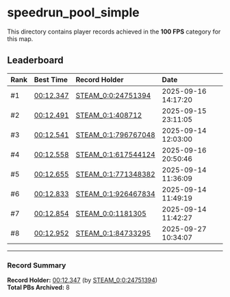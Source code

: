 # speedrun_pool_simple

This directory contains player records achieved in the **100 FPS** category for this map.

## Leaderboard

| Rank | Best Time | Record Holder | Date                |
| :--- | :-------- | :------------ | :------------------ |
| #1   | [00:12.347](./00012347_STEAM_0_0_24751394_20250916-141720.zip) | [STEAM_0:0:24751394](https://speedrun16.com/profile/STEAM_0:0:24751394)   | 2025-09-16 14:17:20 |
| #2   | [00:12.491](./00012491_STEAM_0_1_408712_20250915-231105.zip) | [STEAM_0:1:408712](https://speedrun16.com/profile/STEAM_0:1:408712)   | 2025-09-15 23:11:05 |
| #3   | [00:12.541](./00012541_STEAM_0_1_796767048_20250914-120300.zip) | [STEAM_0:1:796767048](https://speedrun16.com/profile/STEAM_0:1:796767048)   | 2025-09-14 12:03:00 |
| #4   | [00:12.558](./00012558_STEAM_0_1_617544124_20250916-205046.zip) | [STEAM_0:1:617544124](https://speedrun16.com/profile/STEAM_0:1:617544124)   | 2025-09-16 20:50:46 |
| #5   | [00:12.655](./00012655_STEAM_0_1_771348382_20250914-113609.zip) | [STEAM_0:1:771348382](https://speedrun16.com/profile/STEAM_0:1:771348382)   | 2025-09-14 11:36:09 |
| #6   | [00:12.833](./00012833_STEAM_0_1_926467834_20250914-114919.zip) | [STEAM_0:1:926467834](https://speedrun16.com/profile/STEAM_0:1:926467834)   | 2025-09-14 11:49:19 |
| #7   | [00:12.854](./00012854_STEAM_0_0_1181305_20250914-114227.zip) | [STEAM_0:0:1181305](https://speedrun16.com/profile/STEAM_0:0:1181305)   | 2025-09-14 11:42:27 |
| #8   | [00:12.952](./00012952_STEAM_0_1_84733295_20250927-103407.zip) | [STEAM_0:1:84733295](https://speedrun16.com/profile/STEAM_0:1:84733295)   | 2025-09-27 10:34:07 |

---

### Record Summary
**Record Holder:** [00:12.347](./00012347_STEAM_0_0_24751394_20250916-141720.zip) (by [STEAM_0:0:24751394](https://speedrun16.com/profile/STEAM_0:0:24751394))  
**Total PBs Archived:** 8